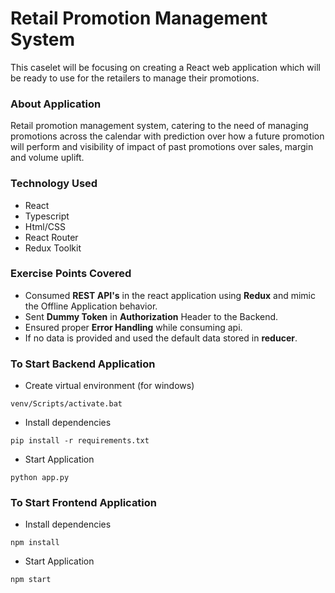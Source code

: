 # Retail Promotion Management System

This caselet will be focusing on creating a React web application which will be ready to use for the retailers to manage their promotions.

### About Application

Retail promotion management system, catering to the need of managing promotions across the calendar with prediction over how a future promotion will perform and visibility of impact of past promotions over sales, margin and volume uplift.

### Technology Used

- React
- Typescript
- Html/CSS
- React Router
- Redux Toolkit

### Exercise Points Covered

- Consumed **REST API's** in the react application using **Redux** and mimic the Offline Application behavior.
- Sent **Dummy Token** in **Authorization** Header to the Backend.
- Ensured proper **Error Handling** while consuming api.
- If no data is provided and used the default data stored in **reducer**.

### To Start Backend Application

- Create virtual environment (for windows)

```
venv/Scripts/activate.bat
```

- Install dependencies

```
pip install -r requirements.txt
```

- Start Application

```
python app.py
```

### To Start Frontend Application

- Install dependencies

```
npm install
```

- Start Application

```
npm start
```
